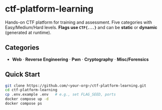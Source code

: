 # ctf-platform-learning

Hands-on CTF platform for training and assessment. Five categories with Easy/Medium/Hard levels. **Flags use `CTF{...}`** and can be **static** or **dynamic** (generated at runtime).

## Categories
- **Web** · **Reverse Engineering** · **Pwn** · **Cryptography** · **Misc/Forensics**

## Quick Start
```bash
git clone https://github.com/<your-org>/ctf-platform-learning.git
cd ctf-platform-learning
cp .env.example .env   # e.g., set FLAG_SEED, ports
docker compose up -d
docker compose ps
